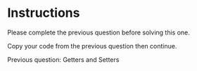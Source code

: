 # Instructions
Please complete the previous question before solving this one.

Copy your code from the previous question then continue.

Previous question: Getters and Setters